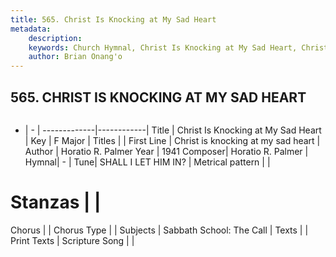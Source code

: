 ```yaml
---
title: 565. Christ Is Knocking at My Sad Heart
metadata:
    description: 
    keywords: Church Hymnal, Christ Is Knocking at My Sad Heart, Christ is knocking at my sad heart, 
    author: Brian Onang'o
---
```



## 565. CHRIST IS KNOCKING AT MY SAD HEART

```txt

```

- |   -  |
-------------|------------|
Title | Christ Is Knocking at My Sad Heart |
Key | F Major |
Titles |  |
First Line | Christ is knocking at my sad heart |
Author | Horatio R. Palmer
Year | 1941
Composer| Horatio R. Palmer |
Hymnal|  - |
Tune| SHALL I LET HIM IN? |
Metrical pattern | |
# Stanzas |  |
Chorus |  |
Chorus Type |  |
Subjects | Sabbath School: The Call |
Texts |  |
Print Texts | 
Scripture Song |  |
  
